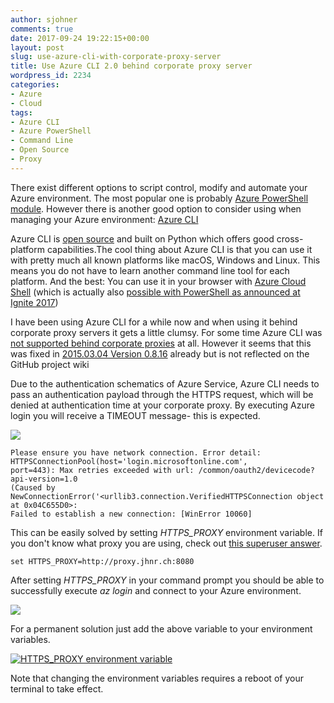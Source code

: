 ```yaml
---
author: sjohner
comments: true
date: 2017-09-24 19:22:15+00:00
layout: post
slug: use-azure-cli-with-corporate-proxy-server
title: Use Azure CLI 2.0 behind corporate proxy server
wordpress_id: 2234
categories:
- Azure
- Cloud
tags:
- Azure CLI
- Azure PowerShell
- Command Line
- Open Source
- Proxy
---
```


There exist different options to script control, modify and automate your Azure environment. The most popular one is probably [Azure PowerShell module](https://docs.microsoft.com/en-us/powershell/azure/overview?view=azurermps-4.3.1). However there is another good option to consider using when managing your Azure environment: [Azure CLI](https://docs.microsoft.com/en-us/cli/azure/install-azure-cli?view=azure-cli-latest)

Azure CLI is [open source](https://github.com/dotnet/cli) and built on Python which offers good cross-platform capabilities.The cool thing about Azure CLI is that you can use it with pretty much all known platforms like macOS, Windows and Linux. This means you do not have to learn another command line tool for each platform. And the best: You can use it in your browser with [Azure Cloud Shell](https://docs.microsoft.com/en-us/azure/cloud-shell/overview) (which is actually also [possible with PowerShell as announced at Ignite 2017](https://azure.microsoft.com/en-us/roadmap/powershell-in-azure-cloud-shell/))

I have been using Azure CLI for a while now and when using it behind corporate proxy servers it gets a little clumsy. For some time Azure CLI was [not supported behind corporate proxies](https://github.com/Azure/azure-xplat-cli/wiki/Supporting-Corporate-Proxy) at all. However it seems that this was fixed in [2015.03.04 Version 0.8.16](https://github.com/Azure/azure-xplat-cli/blob/5996027cdba13b7ad7abd194aa3dece65dcb15e5/ChangeLog.md#20150304-version-0816) already but is not reflected on the GitHub project wiki

Due to the authentication schematics of Azure Service, Azure CLI needs to pass an authentication payload through the HTTPS request, which will be denied at authentication time at your corporate proxy. By executing Azure login you will receive a TIMEOUT message- this is expected.

[![](/images/AZ_Login_Timeout.png)](/images/AZ_Login_Timeout.png)

    
    Please ensure you have network connection. Error detail: HTTPSConnectionPool(host='login.microsoftonline.com', 
    port=443): Max retries exceeded with url: /common/oauth2/devicecode?api-version=1.0 
    (Caused by NewConnectionError('<urllib3.connection.VerifiedHTTPSConnection object at 0x04C655D0>: 
    Failed to establish a new connection: [WinError 10060]


This can be easily solved by setting *HTTPS_PROXY* environment variable. If you don't know what proxy you are using, check out [this superuser answer](https://superuser.com/questions/346372/how-do-i-know-what-proxy-server-im-using#346376).

    
    set HTTPS_PROXY=http://proxy.jhnr.ch:8080


After setting *HTTPS_PROXY* in your command prompt you should be able to successfully execute _az login_ and connect to your Azure environment.

[![](/images/AZ_Login_Success.png)](/images/AZ_Login_Success.png)

For a permanent solution just add the above variable to your environment variables.

[![HTTPS_PROXY environment variable](/images/https_proxy-environment-variable.png)](/images/https_proxy-environment-variable.png)

Note that changing the environment variables requires a reboot of your terminal to take effect.
